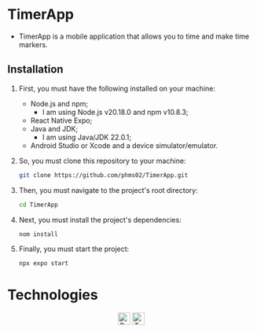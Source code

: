 # TimerApp

* TimerApp is a mobile application that allows you to time and make time markers.

## Installation

1. First, you must have the following installed on your machine:
    * Node.js and npm;
      * I am using Node.js v20.18.0 and npm v10.8.3;
    * React Native Expo;
    * Java and JDK;
      * I am using Java/JDK 22.0.1;
    * Android Studio or Xcode and a device simulator/emulator.

2. So, you must clone this repository to your machine:
    ```bash
    git clone https://github.com/phms02/TimerApp.git
    ```
3. Then, you must navigate to the project's root directory:
    ```bash
   cd TimerApp
    ```

4. Next, you must install the project's dependencies:
    ```bash
   nom install
    ```

5. Finally, you must start the project:
    ```bash
   npx expo start
    ```

# Technologies

<div align="center">
   <img alt="React Native" align="center" height="25" width="25" src="https://cdn.jsdelivr.net/gh/devicons/devicon@latest/icons/react/react-original.svg" />

   <img alt="TypeScript" align="center" height="25" width="25" src="https://cdn.jsdelivr.net/gh/devicons/devicon@latest/icons/typescript/typescript-original.svg" />
</div>
